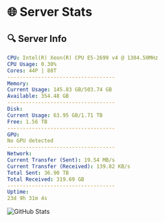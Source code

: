 # 🌐 Server Stats
## 🔍 Server Info
```yaml
CPU: Intel(R) Xeon(R) CPU E5-2699 v4 @ 1304.50MHz
CPU Usage: 0.30%
Cores: 44P | 88T
-----------------------------------
Memory:
Current Usage: 145.83 GB/503.74 GB
Available: 354.48 GB
-----------------------------------
Disk:
Current Usage: 63.95 GB/1.71 TB
Free: 1.56 TB
-----------------------------------
GPU:
No GPU detected
-----------------------------------
Network:
Current Transfer (Sent): 19.54 MB/s
Current Transfer (Received): 139.82 KB/s
Total Sent: 36.90 TB
Total Received: 319.69 GB
-----------------------------------
Uptime:
23d 9h 31m 4s
```
![GitHub Stats](https://img.shields.io/badge/Updated-2025-03-31_06:53:53-blue)
